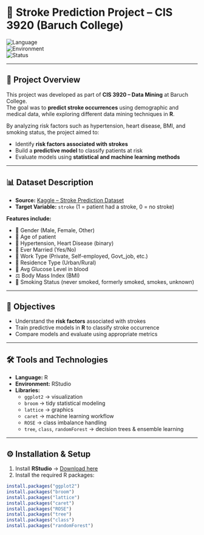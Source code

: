 # 🧠 Stroke Prediction Project – CIS 3920 (Baruch College)  

![Language](https://img.shields.io/badge/Language-R-blue)  
![Environment](https://img.shields.io/badge/Environment-RStudio-orange)  
![Status](https://img.shields.io/badge/Status-Completed-success)  

---

## 📌 Project Overview  
This project was developed as part of **CIS 3920 – Data Mining** at Baruch College.  
The goal was to **predict stroke occurrences** using demographic and medical data, while exploring different data mining techniques in **R**.  

By analyzing risk factors such as hypertension, heart disease, BMI, and smoking status, the project aimed to:  
- Identify **risk factors associated with strokes**  
- Build a **predictive model** to classify patients at risk  
- Evaluate models using **statistical and machine learning methods**  

---

## 📊 Dataset Description  
- **Source:** [Kaggle – Stroke Prediction Dataset](https://www.kaggle.com/datasets/fedesoriano/stroke-prediction-dataset)  
- **Target Variable:** `stroke` (1 = patient had a stroke, 0 = no stroke)  

**Features include:**  
- 🧑 Gender (Male, Female, Other)  
- 🎂 Age of patient  
- 💓 Hypertension, Heart Disease (binary)  
- 💍 Ever Married (Yes/No)  
- 👔 Work Type (Private, Self-employed, Govt_job, etc.)  
- 🏡 Residence Type (Urban/Rural)  
- 🍬 Avg Glucose Level in blood  
- ⚖️ Body Mass Index (BMI)  
- 🚬 Smoking Status (never smoked, formerly smoked, smokes, unknown)  

---

## 🎯 Objectives  
- Understand the **risk factors** associated with strokes  
- Train predictive models in **R** to classify stroke occurrence  
- Compare models and evaluate using appropriate metrics  

---

## 🛠️ Tools and Technologies  
- **Language:** R  
- **Environment:** RStudio  
- **Libraries:**  
  - `ggplot2` → visualization  
  - `broom` → tidy statistical modeling  
  - `lattice` → graphics  
  - `caret` → machine learning workflow  
  - `ROSE` → class imbalance handling  
  - `tree`, `class`, `randomForest` → decision trees & ensemble learning  

---

## ⚙️ Installation & Setup  

1. Install **RStudio** → [Download here](https://posit.co/download/rstudio-desktop/)  
2. Install the required R packages:  

```R
install.packages("ggplot2")
install.packages("broom")
install.packages("lattice")
install.packages("caret")
install.packages("ROSE")
install.packages("tree")
install.packages("class")
install.packages("randomForest")

